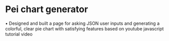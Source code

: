 # Pei chart generator
•	Designed and built a page for asking JSON user inputs and generating a colorful, clear pie chart with satisfying features based on youtube javascript tutorial video
